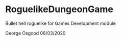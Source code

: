# RoguelikeDungeonGame
Bullet hell roguelike for Games Development module

George Osgood 06/03/2020
